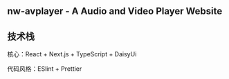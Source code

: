 ## nw-avplayer - A Audio and Video Player Website

## 技术栈

核心：React + Next.js + TypeScript + DaisyUi

代码风格：ESlint + Prettier
